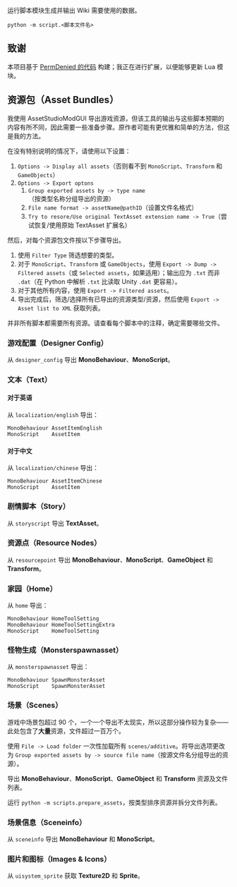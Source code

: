 运行脚本模块生成并输出 Wiki 需要使用的数据。

```
python -m script.<脚本文件名>
```

## 致谢

本项目基于 [PermDenied 的代码](https://github.com/cruiseliu/sandrock-scripts) 构建；我正在进行扩展，以便能够更新 Lua 模块。

## 资源包（Asset Bundles）

我使用 AssetStudioModGUI 导出游戏资源，但该工具的输出与这些脚本预期的内容有所不同，因此需要一些准备步骤。原作者可能有更优雅和简单的方法，但这是我的方法。

在没有特别说明的情况下，请使用以下设置：

1. `Options -> Display all assets`（否则看不到 `MonoScript`、`Transform` 和 `GameObjects`）
1. `Options -> Export optons`
    1. `Group exported assets by -> type name`（按类型名称分组导出的资源）
    1. `File name format -> assetName@pathID`（设置文件名格式）
    1. `Try to resore/Use original TextAsset extension name -> True`（尝试恢复/使用原始 TextAsset 扩展名）

然后，对每个资源包文件按以下步骤导出。

1. 使用 `Filter Type` 筛选想要的类型。
1. 对于 `MonoScript`、`Transform` 或 `GameObjects`，使用 `Export -> Dump -> Filtered assets`（或 `Selected assets`，如果适用）；输出应为 `.txt` 而非 `.dat`（在 Python 中解析 `.txt` 比读取 Unity `.dat` 更容易）。
1. 对于其他所有内容，使用 `Export -> Filtered assets`。
1. 导出完成后，筛选/选择所有已导出的资源类型/资源，然后使用 `Export -> Asset list to XML` 获取列表。

并非所有脚本都需要所有资源。请查看每个脚本中的注释，确定需要哪些文件。

### 游戏配置（Designer Config）

从 `designer_config` 导出 **MonoBehaviour**、**MonoScript**。

### 文本（Text）

#### 对于英语

从 `localization/english` 导出：

```
MonoBehaviour AssetItemEnglish
MonoScript    AssetItem
```

#### 对于中文

从 `localization/chinese` 导出：

```
MonoBehaviour AssetItemChinese
MonoScript    AssetItem
```

### 剧情脚本（Story）

从 `storyscript` 导出 **TextAsset**。

### 资源点（Resource Nodes）

从 `resourcepoint` 导出 **MonoBehaviour**、**MonoScript**、**GameObject** 和 **Transform**。

### 家园（Home）

从 `home` 导出：

```
MonoBehaviour HomeToolSetting
MonoBehaviour HomeToolSettingExtra
MonoScript    HomeToolSetting
```

### 怪物生成（Monsterspawnasset）

从 `monsterspawnasset` 导出：

```
MonoBehaviour SpawnMonsterAsset
MonoScript    SpawnMonsterAsset
```

### 场景（Scenes）

游戏中场景包超过 90 个，一个一个导出不太现实，所以这部分操作较为复杂——此处包含了**大量**资源，文件超过一百万个。

使用 `File -> Load folder` 一次性加载所有 `scenes/additive`。将导出选项更改为 `Group exported assets by -> source file name`（按源文件名分组导出的资源）。

导出 **MonoBehaviour**、**MonoScript**、**GameObject** 和 **Transform** 资源及文件列表。

运行 `python -m scripts.prepare_assets`，按类型排序资源并拆分文件列表。

### 场景信息（Sceneinfo）

从 `sceneinfo` 导出 **MonoBehaviour** 和 **MonoScript**。

### 图片和图标（Images & Icons）

从 `uisystem_sprite` 获取 **Texture2D** 和 **Sprite**。
